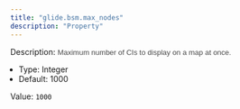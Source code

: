 ```yaml
---
title: "glide.bsm.max_nodes"
description: "Property"
---
```


Description: <span style = 'font-family: Arial; font-size: 13px; color: #4a4a4a;'>Maximum number of CIs to display on a map at once.<ul style='margin: 0px; padding-left:15px;'><li>Type: Integer</li><li>Default: 1000</li></ul></span>

Value: `1000`